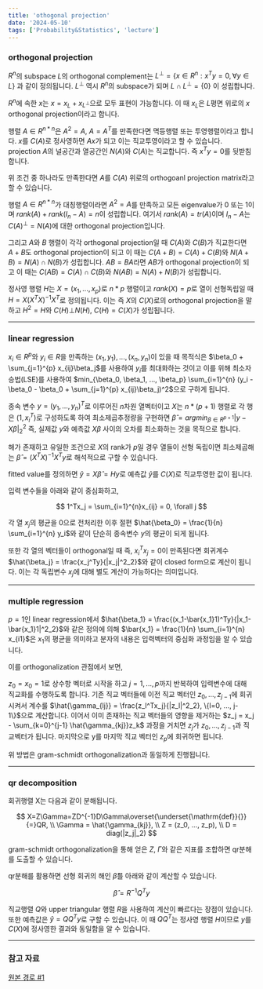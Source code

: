 ```yaml
---
title: 'othogonal projection'
date: '2024-05-10'
tags: ['Probability&Statistics', 'lecture']
---
```


### orthogonal projection

$R^n$의 subspace $L$의 orthogonal complement는 $L^{\bot} = \{x \in R^n : x^Ty=0,  \forall y \in L\}$ 과 같이 정의됩니다. $L^{\bot}$ 역시 $R^n$의 subspace가 되며 $L \cap L^{\bot} = \{0\}$ 이 성립합니다.

$R^n$에 속한 $x$는 $x = x_L + x_{L^{\bot}}$으로 모두 표현이 가능합니다. 이 때 $x_L$은 $L$평면 위로의 $x$ orthogonal projection이라고 합니다.

행렬 $A \in R^{n*n}$은 $A^2 = A$, $A = A^T$를 만족한다면 멱등행렬 또는 투영행렬이라고 합니다. $x$를 $C(A)$로 정사영하면 $Ax$가 되고 이는 직교투영이라고 할 수 있습니다. projection $A$의 널공간과 열공간인 $N(A)$와 $C(A)$는 직교합니다. 즉 $x^Ty=0$를 뒷받침합니다.

위 조건 중 하나라도 만족한다면 $A$를 $C(A)$ 위로의 orthogoanl projection matrix라고 할 수 있습니다.

행렬 $A \in R^{n*n}$가 대칭행렬이라면 $A^2 = A$를 만족하고 모든 eigenvalue가 0 또는 1이며 $rank(A) + rank(I_n-A) = n$이 성립합니다. 여기서 $rank(A) = tr(A)$이며 $I_n-A$는 $C(A)^{\bot} = N(A)$에 대한 orthogonal projection입니다.

그리고 $A$와 $B$ 행렬이 각각 orthogonal projection일 때 $C(A)$와 $C(B)$가 직교한다면 $A + B$도 orthogonal projection이 되고 이 때는 $C(A+B) = C(A) + C(B)$와 $N(A+B) = N(A) \cap N(B)$가 성립합니다. $AB=BA$라면 $AB$가 orthogonal projection이 되고 이 때는 $C(AB) = C(A) \cap C(B)$와 $N(AB) = N(A) + N(B)$가 성립합니다.

정사영 행렬 $H$는 $X = (x_1, ..., x_p)$로 $n*p$ 행렬이고 $rank(X) = p$로 열이 선형독립일 때 $H = X(X^TX)^{-1}X^T$로 정의됩니다. 이는 즉 $X$의 $C(X)$로의 orthogonal projection을 말하고 $H^2=H$와 $C(H) \bot N(H)$, $C(H) = C(X)$가 성립됩니다.

---

### linear regression

$x_i \in R^p$와 $y_i \in R$을 만족하는 $(x_1, y_1), ..., (x_n, y_n)$이 있을 때 목적식은 $\beta_0 + \sum_{j=1}^{p} x_{ij}\beta_j$를 사용하여 $y_i$를 최대화하는 것이고 이를 위해 최소자승법(LSE)를 사용하여 $min_{\beta_0, \beta_1, ..., \beta_p} \sum_{i=1}^{n} (y_i - \beta_0 - \beta_0 + \sum_{j=1}^{p} x_{ij}\beta_j)^2$으로 구하게 됩니다.

종속 변수 $y = (y_1, ..., y_n)^T$로 이루어진 $n$차원 열벡터이고 $X$는 $n*(p+1)$ 행렬로 각 행은 $(1, x_i^T)$로 구성하도록 하여 최소제곱추정량을 구현하면 $\hat{\beta} = argmin_{\beta \in R^{p+1}} |y-X\beta|^2_2$ 즉, 실제값 $y$와 예측값 $X\beta$ 사이의 오차를 최소화하는 것을 목적으로 합니다.

해가 존재하고 유일한 조건으로 $X$의 rank가 $p$일 경우 열들이 선형 독립이면 최소제곱해는 $\hat{\beta} = (X^TX)^{-1}X^Ty$로 해석적으로 구할 수 있습니다.

fitted value를 정의하면 $\hat{y} = X\hat{\beta} = Hy$로 예측값 $\hat{y}$를 $C(X)$로 직교투영한 값이 됩니다.

입력 변수들을 아래와 같이 중심화하고,

$$
1^Tx_j = \sum_{i=1}^{n}x_{ij} = 0, \forall j
$$

각 열 $x_j$의 평균을 0으로 전처리한 이후 절편 $\hat{\beta_0} = \frac{1}{n} \sum_{i=1}^{n} y_i$와 같이 단순히 종속변수 $y$의 평균이 되게 됩니다.

또한 각 열의 벡터들이 orthogonal일 때 즉, $x_i^Tx_j = 0$이 만족된다면 회귀계수 $\hat{\beta_j} = \frac{x_j^Ty}{|x_j|^2_2}$와 같이 closed form으로 계산이 됩니다. 이는 각 독립변수 $x_j$에 대해 별도 계산이 가능하다는 의미입니다.

---

### multiple regression

$p=1$인 linear regression에서 $\hat{\beta_1} = \frac{(x_1-\bar{x_1}1)^Ty}{|x_1-\bar{x_1}1|^2_2}$와 같은 정의에 의해 $\bar{x_1} = \frac{1}{n} \sum_{i=1}^{n} x_{i1}$은 $x_1$의 평균을 의미하고 분자의 내용은 입력벡터의 중심화 과정임을 알 수 있습니다.

이를 orthogonalization 관점에서 보면, 

$z_0 = x_0 = 1$로 상수항 벡터로 시작을 하고 $j = 1,...,p$까지 반복하여 입력변수에 대해 직교화를 수행하도록 합니다. 기존 직교 벡터들에 이전 직교 벡터인 $z_0, ..., z_{j-1}$에 회귀시켜서 계수룰 $\hat{\gamma_{lj}} = \frac{z_l^Tx_j}{|z_l|^2_2}, \{l=0, ..., j-1\}$으로 계산합니다. 이어서 이미 존재하는 직교 벡터들의 영향을 제거하는 $z_j = x_j - \sum_{k=0}^{j-1} \hat{\gamma_{kj}}z_k$ 과정을 거치면 $z_j$가 $z_0, ..., z_{j-1}$과 직교벡터가 됩니다. 마지막으로 y를 마지막 직교 벡터인 $z_p$에 회귀하면 됩니다.

위 방법은 gram-schmidt orthogonalization과 동일하게 진행됩니다.

---

### qr decomposition

회귀행렬 X는 다음과 같이 분해됩니다.

$$
X=Z\Gamma=ZD^{-1}D\Gamma\overset{\underset{\mathrm{def}}{}}{=}QR, \\
\Gamma = \hat{\gamma_{kj}}, \\
Z = (z_0, ..., z_p), \\
D = diag(|z_j|_2)
$$

gram-schmidt orthogonalization을 통해 얻은 $Z$, $\Gamma$와 같은 지표를 조합하면 qr분해를 도출할 수 있습니다.

qr분해를 활용하면 선형 회귀의 해인 $\hat{\beta}$를 아래와 같이 계산할 수 있습니다.

$$
\hat{\beta} = R^{-1}Q^Ty
$$

직교행렬 $Q$와 upper triangular 행렬 $R$을 사용하여 계산이 빠르다는 장점이 있습니다. 또한 예측값은 $\hat{y}=QQ^Ty$로 구할 수 있습니다. 이 때 $QQ^T$는 정사영 행렬 $H$이므로 $y$를 $C(X)$에 정사영한 결과와 동일함을 알 수 있습니다.

---

### 참고 자료

[원본 경로 #1](https://www.dropbox.com/scl/fi/n5vx00s5zhq407a22mi07/Chap3-orthogonalProjection.pdf?rlkey=7fk15l1a77n8uxzzvw2nqtf7u&e=2&dl=0)



